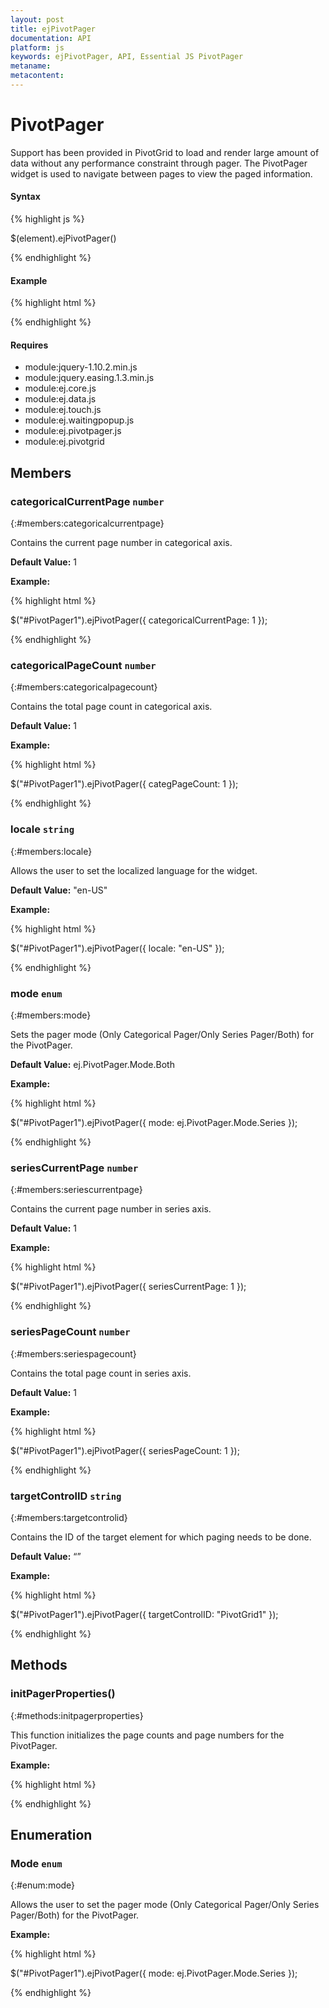 ```yaml
---
layout: post
title: ejPivotPager
documentation: API
platform: js
keywords: ejPivotPager, API, Essential JS PivotPager
metaname: 
metacontent: 
---
```


# PivotPager

Support has been provided in PivotGrid to load and render large amount of data without any performance constraint through pager. The PivotPager widget is used to navigate between pages to view the paged information. 


#### Syntax

{% highlight js %}

$(element).ejPivotPager()

{% endhighlight %}

#### Example

{% highlight html %}
 
<div id="PivotPager1"></div> 
 
<script>
//Create PivotPager
$("#PivotPager1").ejPivotPager(...);     
</script>

{% endhighlight %}


#### Requires

* module:jquery-1.10.2.min.js
* module:jquery.easing.1.3.min.js
* module:ej.core.js
* module:ej.data.js
* module:ej.touch.js
* module:ej.waitingpopup.js
* module:ej.pivotpager.js
* module:ej.pivotgrid


## Members


### categoricalCurrentPage `number`
{:#members:categoricalcurrentpage}

Contains the current page number in categorical axis.

**Default Value:** 1

**Example:**

{% highlight html %}
 
$("#PivotPager1").ejPivotPager({ categoricalCurrentPage: 1 });

{% endhighlight %}

### categoricalPageCount `number`
{:#members:categoricalpagecount}

Contains the total page count in categorical axis.

**Default Value:** 1

**Example:**

{% highlight html %}
 
$("#PivotPager1").ejPivotPager({ categPageCount: 1 });

{% endhighlight %}

### locale `string`
{:#members:locale}

Allows the user to set the localized language for the widget.

**Default Value:** "en-US"

**Example:**

{% highlight html %}
 
$("#PivotPager1").ejPivotPager({ locale: "en-US" });

{% endhighlight %}

### mode `enum`
{:#members:mode}

Sets the pager mode (Only Categorical Pager/Only Series Pager/Both) for the PivotPager. 

**Default Value:** ej.PivotPager.Mode.Both

**Example:**

{% highlight html %}
 
$("#PivotPager1").ejPivotPager({ mode: ej.PivotPager.Mode.Series });

{% endhighlight %}

### seriesCurrentPage `number`
{:#members:seriescurrentpage}

Contains the current page number in series axis.

**Default Value:** 1

**Example:**

{% highlight html %}
 
$("#PivotPager1").ejPivotPager({ seriesCurrentPage: 1 }); 

{% endhighlight %}

### seriesPageCount `number`
{:#members:seriespagecount}

Contains the total page count in series axis.

**Default Value:** 1

**Example:**

{% highlight html %}
 
$("#PivotPager1").ejPivotPager({ seriesPageCount: 1 });

{% endhighlight %}

### targetControlID `string`
{:#members:targetcontrolid}

Contains the ID of the target element for which paging needs to be done.

**Default Value:** “”

**Example:**

{% highlight html %}
 
$("#PivotPager1").ejPivotPager({ targetControlID: "PivotGrid1" });

{% endhighlight %}


## Methods

### initPagerProperties()
{:#methods:initpagerproperties}

This function initializes the page counts and page numbers for the PivotPager.

**Example:**

{% highlight html %}
 
<div id="PivotPager1"></div> 
 
<script>
var pagerObj = $("#PivotPager1").data("ejPivotPager");
pagerObj.initPagerProperties(150, {CategorialPageSize: 10, SeriesPageSize: 10, CategorialCurrentPage: 1, SeriesCurrentPage: 1});
</script>

{% endhighlight %}

## Enumeration

### Mode `enum`
{:#enum:mode}

Allows the user to set the pager mode (Only Categorical Pager/Only Series Pager/Both) for the PivotPager.

**Example:**

{% highlight html %}

$("#PivotPager1").ejPivotPager({ mode: ej.PivotPager.Mode.Series });

{% endhighlight %}
